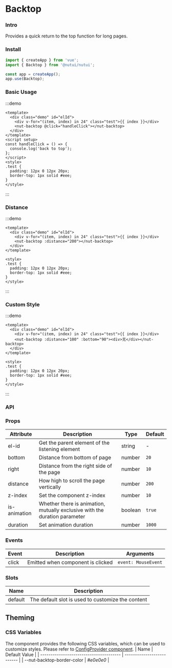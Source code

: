# Backtop

### Intro

Provides a quick return to the top function for long pages.

### Install

```js
import { createApp } from 'vue';
import { Backtop } from '@nutui/nutui';

const app = createApp();
app.use(Backtop);
```

### Basic Usage

:::demo

```vue
<template>
  <div class="demo" id="elId">
    <div v-for="(item, index) in 24" class="test">{{ index }}</div>
    <nut-backtop @click="handleClick"></nut-backtop>
  </div>
</template>
<script setup>
const handleClick = () => {
  console.log('back to top');
};
</script>
<style>
.test {
  padding: 12px 0 12px 20px;
  border-top: 1px solid #eee;
}
</style>
```

:::

### Distance

:::demo

```vue
<template>
  <div class="demo" id="elId">
    <div v-for="(item, index) in 24" class="test">{{ index }}</div>
    <nut-backtop :distance="200"></nut-backtop>
  </div>
</template>

<style>
.test {
  padding: 12px 0 12px 20px;
  border-top: 1px solid #eee;
}
</style>
```

:::

### Custom Style

:::demo

```vue
<template>
  <div class="demo" id="elId">
    <div v-for="(item, index) in 24" class="test">{{ index }}</div>
    <nut-backtop :distance="100" :bottom="90"><div>无</div></nut-backtop>
  </div>
</template>

<style>
.test {
  padding: 12px 0 12px 20px;
  border-top: 1px solid #eee;
}
</style>
```

:::

### API

### Props

| Attribute | Description | Type | Default |
|  ---  |  ---  |  ---  |  ---  |
| el-id | Get the parent element of the listening element | string | - |
| bottom | Distance from bottom of page | number | `20` |
| right | Distance from the right side of the page | number | `10` |
| distance | How high to scroll the page vertically | number | `200` |
| z-index | Set the component z-index | number | `10` |
| is-animation | Whether there is animation, mutually exclusive with the duration parameter | boolean | `true` |
| duration | Set animation duration | number | `1000` |

### Events

| Event | Description | Arguments |
|  ---  |  ---  |  ---  |
| click | Emitted when component is clicked | `event: MouseEvent` |

### Slots

| Name | Description |
|  ---  |  ---  |
| default | The default slot is used to customize the content |

## Theming

### CSS Variables

The component provides the following CSS variables, which can be used to customize styles. Please refer to [ConfigProvider component](#/en-US/component/configprovider).
| Name | Default Value |
| --------------------------------------- | -------------------------- |
| --nut-backtop-border-color | _#e0e0e0_ |
